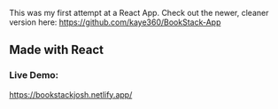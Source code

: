 This was my first attempt at a React App. Check out the newer, cleaner version here:
https://github.com/kaye360/BookStack-App

## Made with React

### Live Demo:
https://bookstackjosh.netlify.app/
